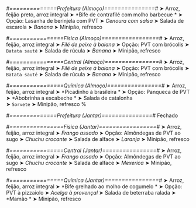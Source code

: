 
*#==============Prefeitura (Almoço)===============#*
➤ Arroz, feijão preto, arroz integral
➤ *Bife de contrafilé com molho barbecue *
➤ Opção: Lasanha de berinjela com PVT
➤ *Cenoura com salsa*
➤ Salada de escarola
➤ *Banana*
➤ Minipão, refresco

*#================Física (Almoço)=================#*
➤ Arroz, feijão, arroz integral
➤ *Filé de peixe à baiana*
➤ Opção: PVT com brócolis
➤ `Batata sauté`
➤ Salada de rúcula
➤ *Banana*
➤ Minipão, refresco

*#================Central (Almoço)================#*
➤ Arroz, feijão, arroz integral
➤ *Filé de peixe à baiana*
➤ Opção: PVT com brócolis
➤ `Batata sauté`
➤ Salada de rúcula
➤ *Banana*
➤ Minipão, refresco

*#================Química (Almoço)================#*
➤ Arroz, feijão, arroz integral
➤ *Picadinho à brasileira *
➤ Opção: Panqueca de PVT 
➤ *Abobrinha a escabeche *
➤ Salada de catalonha  
➤ `Sorvete`
➤ Minipão, refresco
%

*#==============Prefeitura (Jantar)===============#*
Fechado

*#================Física (Jantar)=================#*
➤ Arroz, feijão, arroz integral
➤ *Frango assado*
➤ Opção: Almôndegas de PVT ao sugo
➤ *Chuchu crocante*
➤ Salada de alface
➤ *Laranja*
➤ Minipão, refresco

*#================Central (Jantar)================#*
➤ Arroz, feijão, arroz integral
➤ *Frango assado*
➤ Opção: Almôndegas de PVT ao sugo
➤ *Chuchu crocante*
➤ Salada de alface
➤ *Mexerica*
➤ Minipão, refresco

*#================Química (Jantar)================#*
➤ Arroz, feijão, arroz integral
➤ *Bife grelhado ao molho de cogumelo *
➤ Opção: PVT à pizzaiolo 
➤ *Acelga à provençal*
➤ Salada de beterraba ralada 
➤ *Mamão *
➤ Minipão, refresco
